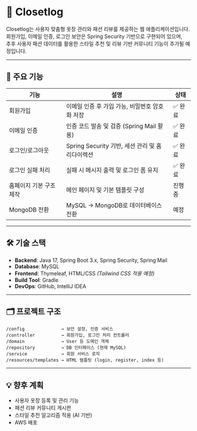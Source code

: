 # 🧥 Closetlog

Closetlog는 사용자 맞춤형 옷장 관리와 패션 리뷰를 제공하는 웹 애플리케이션입니다.  
회원가입, 이메일 인증, 로그인 보안은 Spring Security 기반으로 구현되어 있으며,  
추후 사용자 패션 데이터를 활용한 스타일 추천 및 리뷰 기반 커뮤니티 기능이 추가될 예정입니다.

---

## 📌 주요 기능

| 기능                     | 설명                                                         | 상태    |
|------------------------|------------------------------------------------------------|--------|
| 회원가입                | 이메일 인증 후 가입 가능, 비밀번호 암호화 저장               | ✅ 완료 |
| 이메일 인증             | 인증 코드 발송 및 검증 (Spring Mail 활용)                    | ✅ 완료 |
| 로그인/로그아웃         | Spring Security 기반, 세션 관리 및 홈 리다이렉션              | ✅ 완료 |
| 로그인 실패 처리        | 실패 시 메시지 출력 및 로그인 폼 유지                         | ✅ 완료 |
| 홈페이지 기본 구조 제작 | 메인 페이지 및 기본 템플릿 구성                               | 진행 중 |
| MongoDB 전환            | MySQL → MongoDB로 데이터베이스 전환                           | 예정   |

---

## 🛠 기술 스택

- **Backend**: Java 17, Spring Boot 3.x, Spring Security, Spring Mail
- **Database**: MySQL
- **Frontend**: Thymeleaf, HTML/CSS *(Tailwind CSS 적용 예정)*
- **Build Tool**: Gradle
- **DevOps**: GitHub, IntelliJ IDEA

---

## 🗂 프로젝트 구조

```
/config              → 보안 설정, 인증 서비스
/controller          → 회원가입, 로그인 처리 컨트롤러
/domain              → User 등 도메인 객체
/repository          → DB 인터페이스 (현재 MySQL)
/service             → 회원 서비스 로직
/resources/templates → HTML 템플릿 (login, register, index 등)
```

---

## 💡 향후 계획

- 사용자 옷장 등록 및 관리 기능
- 패션 리뷰 커뮤니티 게시판
- 스타일 추천 알고리즘 적용 (AI 기반)
- AWS 배포

